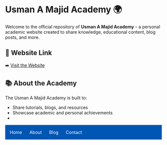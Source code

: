 # Usman A Majid Academy 🌍

Welcome to the official repository of **Usman A Majid Academy** – a personal academic website created to share knowledge, educational content, blog posts, and more.

## 🌟 Website Link

➡️ [Visit the Website](https://usmanabdulmajid67.github.io/Usman-abdulmajid/)

## 📚 About the Academy

The Usman A Majid Academy is built to:
- Share tutorials, blogs, and resources
- Showcase academic and personal achievements
-
<nav style="background-color: #0056b3; padding: 15px;">
  <a href="index.html" style="color: white; margin-right: 20px; text-decoration: none;">Home</a>
  <a href="about.html" style="color: white; margin-right: 20px; text-decoration: none;">About</a>
  <a href="blog.html" style="color: white; margin-right: 20px; text-decoration: none;">Blog</a>
  <a href="contact.html" style="color: white; text-decoration: none;">Contact</a>
</nav>

